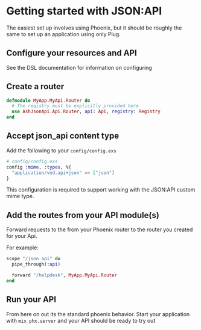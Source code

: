 # Getting started with JSON:API

The easiest set up involves using Phoenix, but it should be roughly the same to set up an application using only Plug.

## Configure your resources and API

See the DSL documentation for information on configuring

## Create a router

```elixir
defmodule MyApp.MyApi.Router do
  # The registry must be explicitly provided here
  use AshJsonApi.Api.Router, api: Api, registry: Registry 
end
```

## Accept json_api content type

Add the following to your `config/config.exs`

```elixir
# config/config.exs
config :mime, :types, %{
  "application/vnd.api+json" => ["json"]
}
```

This configuration is required to support working with the JSON:API custom mime type.

## Add the routes from your API module(s)

Forward requests to the from your Phoenix router to the router you created for your Api.

For example:

```elixir
scope "/json_api" do
  pipe_through(:api)

  forward "/helpdesk", MyApp.MyApi.Router
end
```

## Run your API

From here on out its the standard phoenix behavior. Start your application with `mix phx.server` and your API should be ready to try out
